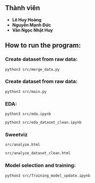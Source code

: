 ## Thành viên
- **Lê Huy Hoàng**
- **Nguyễn Mạnh Đức**
- **Văn Ngọc Nhật Huy**
## How to run the program:
### Create dataset from raw data:
```console
python3 src/merge_data.py
```
### Create dataset from raw data:
```console
python3 src/main.py
```
### EDA:
```console
python3 src/eda.ipynb
```
```console
python3 src/eda_dataset_clean.ipynb
```
### Sweetviz
```console 
src/analyze.html
```
```console 
src/analyze_dataset_clean.html
```
### Model selection and training:
```console
python3 src/Training_model_update.ipynb
```